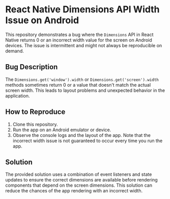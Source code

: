 # React Native Dimensions API Width Issue on Android

This repository demonstrates a bug where the `Dimensions` API in React Native returns 0 or an incorrect width value for the screen on Android devices. The issue is intermittent and might not always be reproducible on demand.

## Bug Description
The `Dimensions.get('window').width` or `Dimensions.get('screen').width` methods sometimes return 0 or a value that doesn't match the actual screen width. This leads to layout problems and unexpected behavior in the application.

## How to Reproduce
1. Clone this repository.
2. Run the app on an Android emulator or device.
3. Observe the console logs and the layout of the app. Note that the incorrect width issue is not guaranteed to occur every time you run the app.

## Solution
The provided solution uses a combination of event listeners and state updates to ensure the correct dimensions are available before rendering components that depend on the screen dimensions. This solution can reduce the chances of the app rendering with an incorrect width.